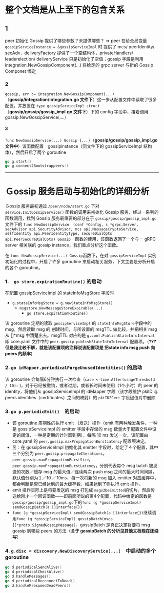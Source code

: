 # 整个文档是从上至下的包含关系

## 1
peer 初始化 Gossip 提供了哪些参数？未提供哪些？ => peer 在给全局变量 `gossipServiceInstance = &gossipServiceImpl` 时 提供了 mcs/ peerIdentity/ secAdv，deliveryFactory 提供了一个空结构体，privateHandlers/ leaderelection/ deliveryService 只是初始化了空值；gossip 字段是利用 integration.NewGossipComponent(...) 将给定的 grpc server 与新的 Gossip Componet 绑定

### 2
`gossip, err := integration.NewGossipComponent(...)` （**gossip/integration/integration.go 文件下**）这一步从配置文件中读取了很多配置，并放置在 `type gossipServiceImpl struct`（**gossip/gossip/gossip_impl.go 文件下**）下的 config 字段中，接着调用 gossip.NewGossipService(....)

#### 3
`func NewGossipService(...) Gossip {...}`（**gossip/gossip/gossip_impl.go 文件中**）该函数配置　gossipinstance（同文件下的 gossipServiceImpl 结构体），然后开启了两个 goroutine
```go
go g.start()
go g.connect2Bootstrappeers()
```
---
# Ｇossip 服务启动与初始化的详细分析 
Ｇossip 服务最初通过 `/peer/node/start.go` 下对 `service.InitGossipService()` 函数的调用来初始化 Gossip 服务，经过一系列的函数调用，找到 Gossip 服务最重要的部分在于 `gossip/gossip/gossip_impl.go`　文件下的 `func NewGossipService　(conf *Config, s *grpc.Server, secAdvisor api.SecurityAdvisor, mcs api.MessageCryptoService, selfIdentity api.PeerIdentityType, secureDialOpts api.PeerSecureDialOpts) Gossip`　函数的使用，该函数返回了一个与一 gRPC server 相关联的 gossip instance，我们重点分析这个函数。

在 `func NewGossipService(...) Gossip`函数下，在对 `gossipServiceImpl` 实例初始化的过程中，开启了许多 goroutine 来启动相关服务，下文主要是分析开启的各个 goroutine。

### 1.　`go store.expirationRoutine()` 的启动
在配置 gossipServiceImpl 的 stateInfoMsgStore 字段时

- `g.stateInfoMsgStore = g.newStateInfoMsgStore()`
	- `msgstore.NewMessageStoreExpirable(...)`
		- `go store.expirationRoutine()`
		
该 goroutine 定期的读取 `gossipServiceImpl` 的 `stateInfoMsgStore`字段中的 msg，然后读取 msg 的 创建时间，与所设置的 msgTTL 做比较，并把相关 msg 从 []*msg 中清楚出去。msgTTL 对应的是 `g.conf.PublishStateInfoInterval` 即 core.yaml 文件中的 `peer.gossip.publishStateInfoInterval` 配置项。（**???但是我比较不解，就是该配置项的注释说该配置项是 把state info msg push 向 peers 的频率**)

### 2. `go idMapper.periodicalPurgeUnusedIdentities()` 的启动
该 goroutine 会每隔6分钟执行一次检查（`case <-time.After(usageThreshold / 10):` )，对于已经被撤销，或者过期，或者长时间未使用（1个小时）的 peer 的 identity，将他们从 gossipServiceImpl 的 idMapper 字段（该字段维护 pkiID 与 peers identities（certificates）之间的映射）的 `pkiID2Cert` 字段键值对中删除

### 3. `go p.periodicEmit()`　的启动
- 该 goroutine 周期性的执行 emit （发送）操作（emit 有两种触发条件，一种是 gossipServiceImpl 的 emitter 字段中存储的 msg 数量大于配置文件中设定的阈值，一种是定期的计时器到期），每隔 10 ms 发送一次，该配置由 core.yaml 的 `peer.gossip.maxPropagationBurstLatency` 配置项决定。
- 另：在 gossipServiceImpl 初始化其 emitter 字段时，给定了４个配置，其中三个分别为 `peer.gossip.propagateIterations`，`peer.gossip.maxPropagationBurstSize`，`peer.gossip.maxPropagationBurstLatency`，分别代表每个 msg batch 被发送的次数／缓存 msg 的最大值／连续两次 push msg 之间的最大时间间隔，默认值分别为１／10 ／10ms，每一次将新的 msg 加入 emitter 对应缓存中，都会判断是否已经达到的最大缓存数，如果达到了则执行 emit 操作。 
- emit 操作实际上是将要发送的 msg 打包成 `msgs2beEmitted`的切片，然后传送给刚才一个回调函数——即前面所说的第4个配置，代码中给定的函数是 `gossip/gossip/gossip_impl.go`下的`func (g *gossipServiceImpl) sendGossipBatch(a []interface{})`
- `func (g *gossipServiceImpl) sendGossipBatch(a []interface{})`继续调用`func (g *gossipServiceImpl) gossipBatch(msgs []*proto.SignedGossipMessage)`，gossipBatch 是真正决定将要将 msg  gossip 到哪些 peers 的方法（**关于 gossipBatch 的分析见其他文档~~现在还没写~~**）

### 4. `g.disc = discovery.NewDiscoveryService(...)`　中启动的多个 goroutine

```go
go d.periodicalSendAlive()
go d.periodicalCheckAlive()
go d.handleMessages()
go d.periodicalReconnectToDead()
go d.handlePresumedDeadPeers()
```



